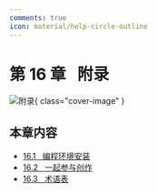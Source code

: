 ```yaml
---
comments: true
icon: material/help-circle-outline
---
```


# 第 16 章 &nbsp; 附录

![附录](../assets/covers/chapter_appendix.jpg){ class="cover-image" }

## 本章内容

- [16.1 &nbsp; 编程环境安装](installation.md)
- [16.2 &nbsp; 一起参与创作](contribution.md)
- [16.3 &nbsp; 术语表](terminology.md)
